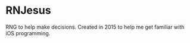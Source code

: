 # RNJesus
RNG to help make decisions.
Created in 2015 to help me get familiar with iOS programming.
